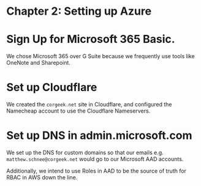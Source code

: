Chapter 2: Setting up Azure
===========================

# Sign Up for Microsoft 365 Basic.

We chose Microsoft 365 over G Suite because we frequently use tools like OneNote and Sharepoint.

# Set up Cloudflare 
We created the `corgeek.net` site in Cloudflare, and configured the Namecheap account to use the Cloudflare Nameservers.

# Set up DNS in admin.microsoft.com
We set up the DNS for custom domains so that our emails e.g. `matthew.schnee@corgeek.net` would go to our Microsoft AAD accounts.

Additionally, we intend to use Roles in AAD to be the source of truth for RBAC in AWS down the line.